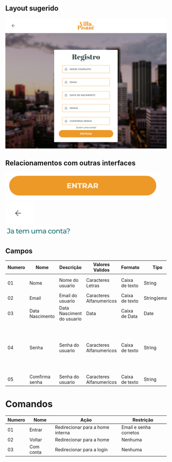 ## Layout sugerido
<!-- Image -->
![Layout do Registro](../images/registro.png)

## Relacionamentos com outras interfaces
<!-- Image dos redirecionamento -->
![Layout do Registro](../images/button-login.png)<br/>
![Layout do Registro](../images/arrow-login.png)<br/>
![Layout do Registro](../images/link-registro.png)<br/>

## Campos

| Numero  | Nome               | Descrição                                    | Valores Validos         | Formato        | Tipo          | Restrições    |
|---------|--------------------|----------------------------------------------|-------------------------|----------------|---------------|---------------|
|    01   | Nome               | Nome do usuario                              | Caracteres Letras       | Caixa de texto | String        | Maior que 10 caracteres |
|    02   | Email              | Email do usuario                             | Caracteres Alfanumericos| Caixa de texto | String(email) | Email valido  |
|    03   | Data Nascimento    | Data Nasciment do usuario                    | Data                    | Caixa de Data  | Date          | Ter pelo menos dois anos|
|    04   | Senha              | Senha do usuario                             | Caracteres Alfanumericos| Caixa de texto | String        | Ter pelo menos 6 caracteres uma letra maiuscula, um símbolo e um numero  |
|    05   | Comfirma senha     | Senha do usuario                             | Caracteres Alfanumericos| Caixa de texto | String        | Ser igual a senha  |

# Comandos
| Numero  | Nome               | Ação                                    | Restrição              |
|---------|--------------------|-----------------------------------------|------------------------|
|   01    |  Entrar            | Redirecionar para a home interna        | Email e senha corretos |  
|   02    |  Voltar            | Redirecionar para a home                | Nenhuma                |  
|   03    |  Com conta         | Redirecionar para a login               | Nenhuma                |  